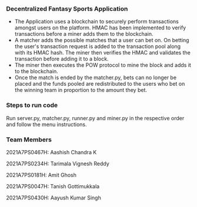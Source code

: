 ### Decentralized Fantasy Sports Application
- The Application uses a blockchain to securely perform transactions amongst users on the platform. HMAC has been implemented to verify transactions before a miner adds them to the blockchain.
- A matcher adds the possible matches that a user can bet on. On betting the user's transaction request is added to the transaction pool along with its HMAC hash. The miner then verifies the HMAC and validates the transaction before adding it to a block.
- The miner then executes the POW protocol to mine the block and adds it to the blockchain.
- Once the match is ended by the matcher.py, bets can no longer be placed and the funds pooled are redistributed to the users who bet on the winning team in proportion to the amount they bet.

### Steps to run code
Run server.py, matcher.py, runner.py and miner.py in the respective order and follow the menu instructions.

### Team Members
2021A7PS0467H: Aashish Chandra K 

2021A7PS0234H: Tarimala Vignesh Reddy

2021A7PS0181H: Amit Ghosh

2021A7PS0047H: Tanish Gottimukkala

2021A7PS0430H: Aayush Kumar Singh
